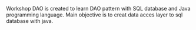 Workshop DAO is created to learn DAO pattern with SQL database and Java programming language.
Main objective is to creat data acces layer to sql database with java.
